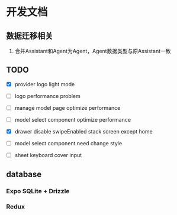# 开发文档
## 数据迁移相关
1. 合并Assistant和Agent为Agent，Agent数据类型与原Assistant一致

## TODO
- [x] provider logo light mode
- [ ] logo performance problem 
- [ ] manage model page optimize performance
- [ ] model select component optimize performance 
- [x] drawer disable swipeEnabled stack screen except home 
- [ ] model select component need change style
- [ ] sheet keyboard cover input 


## database
### Expo SQLite + Drizzle

### Redux
